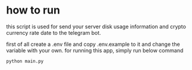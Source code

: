 # how to run 
this script is used for send your server disk usage information and crypto currency rate date to the telegram bot.

first of all create a .env file and copy .env.example to it and change the variable with your own.
for running this app, simply run below command
```
python main.py

```